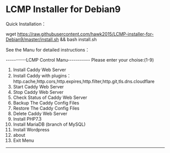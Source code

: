 # LCMP Installer for Debian9

Quick Installation：

wget https://raw.githubusercontent.com/hawk2015/LCMP-installer-for-Debian9/master/install.sh && bash install.sh

See the Manu for detailed instructions：

----------LCMP Control Manu-----------
Please enter your choise:(1-9)
1. Install Caddy Web Server
2. Install Caddy with plugins：http.cache,http.cors,http.expires,http.filter,http.git,tls.dns.cloudflare
3. Start Caddy Web Server
4. Stop Caddy Web Server
5. Check  Status of Caddy Web Server
6. Backup The Caddy Config Files
7. Restore The Caddy Config Files
8. Delete Caddy Web Server
9. Install PHP7.3
10. Install MariaDB (branch of MySQL)
11. Install Wordpress
12. about
13. Exit Menu
--------------------------------------
